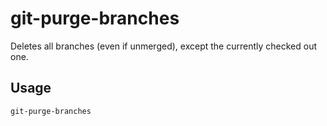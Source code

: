 # git-purge-branches

Deletes all branches (even if unmerged), except the currently checked out one.

## Usage
`git-purge-branches`